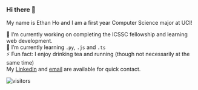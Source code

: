 ### Hi there 👋

My name is Ethan Ho and I am a first year Computer Science major at UCI!

🔭 I’m currently working on completing the ICSSC fellowship and learning web development.  
🌱 I’m currently learning `.py`, `.js` and `.ts`  
⚡ Fun fact: I enjoy drinking tea and running (though not necessarily at the same time)  
My [LinkedIn](https://www.linkedin.com/in/ethan-ho-bb5099210/) and [email](mailto:hoea2@uci.edu) are available for quick contact.

![visitors](https://visitor-badge.glitch.me/badge?page_id=h0ethan04&left_color=green&right_color=red)
                
<!--
**h0ethan04/h0ethan04** is a ✨ _special_ ✨ repository because its `README.md` (this file) appears on your GitHub profile.

Here are some ideas to get you started:

- 🔭 I’m currently working on ...
- 🌱 I’m currently learning ...
- 👯 I’m looking to collaborate on ...
- 🤔 I’m looking for help with ...
- 💬 Ask me about ...
- 📫 How to reach me: ...
- 😄 Pronouns: ...
- ⚡ Fun fact: ...
-->
